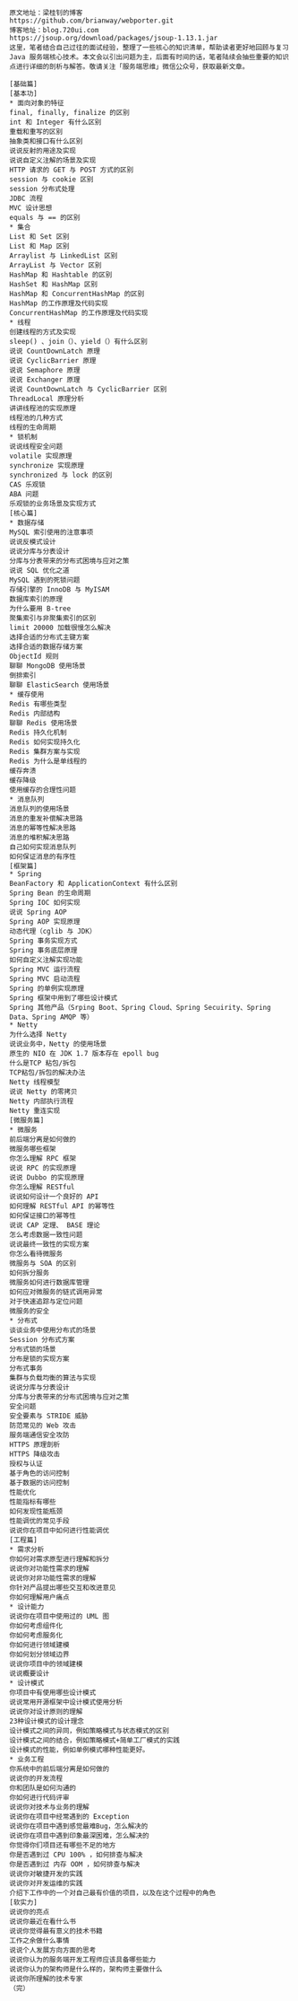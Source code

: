     原文地址：梁桂钊的博客
    https://github.com/brianway/webporter.git
    博客地址：blog.720ui.com
    https://jsoup.org/download/packages/jsoup-1.13.1.jar
    这里，笔者结合自己过往的面试经验，整理了一些核心的知识清单，帮助读者更好地回顾与复习 Java 服务端核心技术。本文会以引出问题为主，后面有时间的话，笔者陆续会抽些重要的知识点进行详细的剖析与解答。敬请关注「服务端思维」微信公众号，获取最新文章。
		
    [基础篇]
    [基本功]  
    * 面向对象的特征  
    final, finally, finalize 的区别  
    int 和 Integer 有什么区别  
    重载和重写的区别  
    抽象类和接口有什么区别  
    说说反射的用途及实现  
    说说自定义注解的场景及实现  
    HTTP 请求的 GET 与 POST 方式的区别  
    session 与 cookie 区别  
    session 分布式处理  
    JDBC 流程  
    MVC 设计思想  
    equals 与 == 的区别  
    * 集合  
    List 和 Set 区别
    List 和 Map 区别
    Arraylist 与 LinkedList 区别
    ArrayList 与 Vector 区别
    HashMap 和 Hashtable 的区别
    HashSet 和 HashMap 区别
    HashMap 和 ConcurrentHashMap 的区别
    HashMap 的工作原理及代码实现
    ConcurrentHashMap 的工作原理及代码实现
    * 线程
    创建线程的方式及实现
    sleep() 、join（）、yield（）有什么区别
    说说 CountDownLatch 原理
    说说 CyclicBarrier 原理
    说说 Semaphore 原理
    说说 Exchanger 原理
    说说 CountDownLatch 与 CyclicBarrier 区别
    ThreadLocal 原理分析
    讲讲线程池的实现原理
    线程池的几种方式
    线程的生命周期
    * 锁机制
    说说线程安全问题
    volatile 实现原理
    synchronize 实现原理
    synchronized 与 lock 的区别
    CAS 乐观锁
    ABA 问题
    乐观锁的业务场景及实现方式
    [核心篇]
    * 数据存储
    MySQL 索引使用的注意事项
    说说反模式设计
    说说分库与分表设计
    分库与分表带来的分布式困境与应对之策
    说说 SQL 优化之道
    MySQL 遇到的死锁问题
    存储引擎的 InnoDB 与 MyISAM
    数据库索引的原理
    为什么要用 B-tree
    聚集索引与非聚集索引的区别
    limit 20000 加载很慢怎么解决
    选择合适的分布式主键方案
    选择合适的数据存储方案
    ObjectId 规则
    聊聊 MongoDB 使用场景
    倒排索引
    聊聊 ElasticSearch 使用场景
    * 缓存使用
    Redis 有哪些类型
    Redis 内部结构
    聊聊 Redis 使用场景
    Redis 持久化机制
    Redis 如何实现持久化
    Redis 集群方案与实现
    Redis 为什么是单线程的
    缓存奔溃
    缓存降级
    使用缓存的合理性问题
    * 消息队列
    消息队列的使用场景
    消息的重发补偿解决思路
    消息的幂等性解决思路
    消息的堆积解决思路
    自己如何实现消息队列
    如何保证消息的有序性
    [框架篇]
    * Spring
    BeanFactory 和 ApplicationContext 有什么区别
    Spring Bean 的生命周期
    Spring IOC 如何实现
    说说 Spring AOP
    Spring AOP 实现原理
    动态代理（cglib 与 JDK）
    Spring 事务实现方式
    Spring 事务底层原理
    如何自定义注解实现功能
    Spring MVC 运行流程
    Spring MVC 启动流程
    Spring 的单例实现原理
    Spring 框架中用到了哪些设计模式
    Spring 其他产品（Srping Boot、Spring Cloud、Spring Secuirity、Spring Data、Spring AMQP 等）
    * Netty
    为什么选择 Netty
    说说业务中，Netty 的使用场景
    原生的 NIO 在 JDK 1.7 版本存在 epoll bug
    什么是TCP 粘包/拆包
    TCP粘包/拆包的解决办法
    Netty 线程模型
    说说 Netty 的零拷贝
    Netty 内部执行流程
    Netty 重连实现
    [微服务篇]
    * 微服务
    前后端分离是如何做的
    微服务哪些框架
    你怎么理解 RPC 框架
    说说 RPC 的实现原理
    说说 Dubbo 的实现原理
    你怎么理解 RESTful
    说说如何设计一个良好的 API
    如何理解 RESTful API 的幂等性
    如何保证接口的幂等性
    说说 CAP 定理、 BASE 理论
    怎么考虑数据一致性问题
    说说最终一致性的实现方案
    你怎么看待微服务
    微服务与 SOA 的区别
    如何拆分服务
    微服务如何进行数据库管理
    如何应对微服务的链式调用异常
    对于快速追踪与定位问题
    微服务的安全
    * 分布式
    谈谈业务中使用分布式的场景
    Session 分布式方案
    分布式锁的场景
    分布是锁的实现方案
    分布式事务
    集群与负载均衡的算法与实现
    说说分库与分表设计
    分库与分表带来的分布式困境与应对之策
    安全问题
    安全要素与 STRIDE 威胁
    防范常见的 Web 攻击
    服务端通信安全攻防
    HTTPS 原理剖析
    HTTPS 降级攻击
    授权与认证
    基于角色的访问控制
    基于数据的访问控制
    性能优化
    性能指标有哪些
    如何发现性能瓶颈
    性能调优的常见手段
    说说你在项目中如何进行性能调优
    [工程篇]
    * 需求分析
    你如何对需求原型进行理解和拆分
    说说你对功能性需求的理解
    说说你对非功能性需求的理解
    你针对产品提出哪些交互和改进意见
    你如何理解用户痛点
    * 设计能力
    说说你在项目中使用过的 UML 图
    你如何考虑组件化
    你如何考虑服务化
    你如何进行领域建模
    你如何划分领域边界
    说说你项目中的领域建模
    说说概要设计
    * 设计模式
    你项目中有使用哪些设计模式
    说说常用开源框架中设计模式使用分析
    说说你对设计原则的理解
    23种设计模式的设计理念
    设计模式之间的异同，例如策略模式与状态模式的区别
    设计模式之间的结合，例如策略模式+简单工厂模式的实践
    设计模式的性能，例如单例模式哪种性能更好。
    * 业务工程
    你系统中的前后端分离是如何做的
    说说你的开发流程
    你和团队是如何沟通的
    你如何进行代码评审
    说说你对技术与业务的理解
    说说你在项目中经常遇到的 Exception
    说说你在项目中遇到感觉最难Bug，怎么解决的
    说说你在项目中遇到印象最深困难，怎么解决的
    你觉得你们项目还有哪些不足的地方
    你是否遇到过 CPU 100% ，如何排查与解决
    你是否遇到过 内存 OOM ，如何排查与解决
    说说你对敏捷开发的实践
    说说你对开发运维的实践
    介绍下工作中的一个对自己最有价值的项目，以及在这个过程中的角色
    [软实力]
    说说你的亮点
    说说你最近在看什么书
    说说你觉得最有意义的技术书籍
    工作之余做什么事情
    说说个人发展方向方面的思考
    说说你认为的服务端开发工程师应该具备哪些能力
    说说你认为的架构师是什么样的，架构师主要做什么
    说说你所理解的技术专家
    （完）
